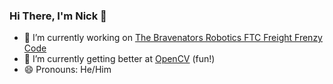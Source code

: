 ### Hi There, I'm Nick 👋

- 🔭  I’m currently working on [The Bravenators Robotics FTC Freight Frenzy Code](https://github.com/Bravenators-Robotics-9533/FreightFrenzy)
- 🌱  I’m currently getting better at [OpenCV](https://opencv.org/) (fun!)
- 😄  Pronouns: He/Him


<!-- ### GitHub Stats -->

<!-- 
![Nick-Fanelli's GitHub stats](https://github-readme-stats.vercel.app/api?username=nick-fanelli&show_icons=true&theme=cobalt&hide_border=true)

[![Top Langs](https://github-readme-stats.vercel.app/api/top-langs/?username=nick-fanelli&layout=compact&hide_border=true)](https://github.com/anuraghazra/github-readme-stats)
 -->
